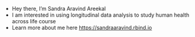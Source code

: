 -  Hey there, I’m Sandra Aravind Areekal
- I am interested in using longitudinal data analysis to study human health across life course
- Learn more about me here https://sandraaravind.rbind.io




<!---
sa-areekal/sa-areekal is a ✨ special ✨ repository because its `README.md` (this file) appears on your GitHub profile.
You can click the Preview link to take a look at your changes.
--->
